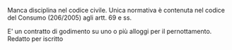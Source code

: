 Manca disciplina nel codice civile.
Unica normativa è contenuta nel codice del Consumo (206/2005) agli artt. 69 e ss.


E' un contratto di godimento su uno o più alloggi per il pernottamento.
Redatto per iscritto
